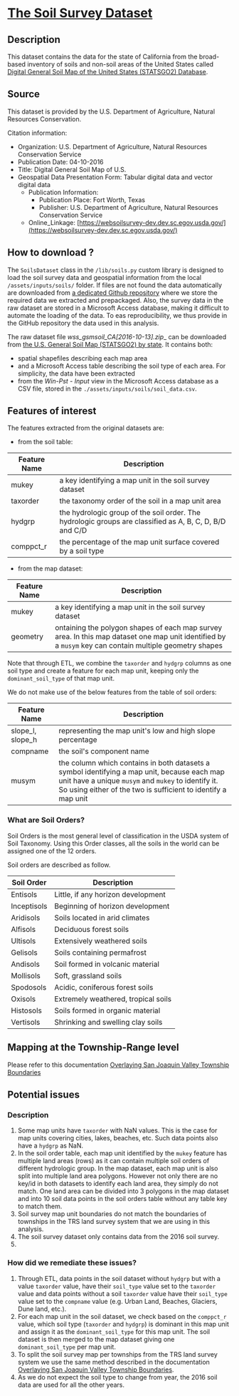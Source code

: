 # [The Soil Survey Dataset](https://www.nrcs.usda.gov/wps/portal/nrcs/detail/soils/survey/geo/?cid=nrcs142p2_053629)
## Description
This dataset contains the data for the state of California from the broad-based inventory of soils and non-soil areas of
the United States called 
[Digital General Soil Map of the United States (STATSGO2) Database](https://www.nrcs.usda.gov/wps/portal/nrcs/detail/soils/survey/geo/?cid=nrcs142p2_053629).
## Source
This dataset is provided by the U.S. Department of Agriculture, Natural Resources Conservation.

Citation information:
* Organization: U.S. Department of Agriculture, Natural Resources Conservation Service
* Publication Date: 04-10-2016
* Title: Digital General Soil Map of U.S.
* Geospatial Data Presentation Form: Tabular digital data and vector digital data
  * Publication Information:
    * Publication Place: Fort Worth, Texas
    * Publisher: U.S. Department of Agriculture, Natural Resources Conservation Service
  * Online_Linkage: [https://websoilsurvey-dev.dev.sc.egov.usda.gov/](https://websoilsurvey-dev.dev.sc.egov.usda.gov/)
## How to download ?
The `SoilsDataset` class in the `/lib/soils.py` custom library is designed to load the soil survey data and geospatial 
information from the local `/assets/inputs/soils/` folder. If files are not found the data automatically are downloaded
from [a dedicated Github repository](https://github.com/mlnrt/milestone2_waterwells_data) where we store the 
required data we extracted and prepackaged. Also, the survey data in the raw dataset are stored in a Microsoft Access 
database, making it difficult to automate the loading of the data. To eas reproducibility, we thus provide in the GitHub
repository the data used in this analysis.

The raw dataset file __wss_gsmsoil_CA_\[2016-10-13\].zip__ can be downloaded from 
[the U.S. General Soil Map (STATSGO2) by state](https://nrcs.app.box.com/v/soils). It contains both:
* spatial shapefiles describing each map area 
* and a Microsoft Access table describing the soil type of each area. For simplicity, the data have been extracted 
* from the _Win-Pst - Input_ view in the Microsoft Access database as a CSV file, stored in the
`./assets/inputs/soils/soil_data.csv`.
## Features of interest
The features extracted from the original datasets are:
* from the soil table:

| Feature Name | Description                                                                                             |
|--------------|---------------------------------------------------------------------------------------------------------|
| mukey        | a key identifying a map unit in the soil survey dataset                                                 |
| taxorder     | the taxonomy order of the soil in a map unit area                                                       |
| hydgrp       | the hydrologic group of the soil order. The hydrologic groups are classified as A, B, C, D, B/D and C/D |
| comppct_r    | the percentage of the map unit surface covered by a soil type                                           |


* from the map dataset:

| Feature Name | Description                                                                                                                                             |
|--------------|---------------------------------------------------------------------------------------------------------------------------------------------------------|
| mukey        | a key identifying a map unit in the soil survey dataset                                                                                                 |
| geometry     | ontaining the polygon shapes of each map survey area. In this map dataset one map unit identified by a `musym` key can contain multiple geometry shapes |


Note that through ETL, we combine the `taxorder` and `hydgrp` columns as one soil type and create a feature for each
map unit, keeping only the `dominant_soil_type` of that map unit.

We do not make use of the below features from the table of soil orders:

| Feature Name     | Description                                                                                                                                                                                                         |
|------------------|---------------------------------------------------------------------------------------------------------------------------------------------------------------------------------------------------------------------|
| slope_l, slope_h | representing the map unit's low and high slope percentage                                                                                                                                                           |
| compname         | the soil's component name                                                                                                                                                                                           |
| musym            | the column which contains in both datasets a symbol identifying a map unit, because each map unit have a unique `musym` and `mukey` to identify it. So using either of the two is sufficient to identify a map unit |

### What are Soil Orders?
Soil Orders is the most general level of classification in the USDA system of Soil Taxonomy. Using this Order classes,
all the soils in the world can be assigned one of the 12 orders.

Soil orders are described as follow.

| Soil Order  | Description                         |
|-------------|-------------------------------------|
| Entisols    | Little, if any horizon development  |
| Inceptisols | Beginning of horizon development    |
| Aridisols   | Soils located in arid climates      |
| Alfisols    | Deciduous forest soils              |
| Ultisols    | Extensively weathered soils         |
| Gelisols    | Soils containing permafrost         |
| Andisols    | Soil formed in volcanic material    |
| Mollisols   | Soft, grassland soils               |
| Spodosols   | Acidic, coniferous forest soils     |
| Oxisols     | Extremely weathered, tropical soils |
| Histosols   | Soils formed in organic material    |
| Vertisols   | Shrinking and swelling clay soils   |
 
## Mapping at the Township-Range level
Please refer to this documentation [Overlaying San Joaquin Valley Township Boundaries](doc/etl/township_overlay.md)
## Potential issues
### Description
1. Some map units have `taxorder` with NaN values. This is the case for map units covering cities, lakes, beaches, etc.
Such data points also have a `hydgrp` as NaN.
2. In the soil order table, each map unit identified by the `mukey` feature has multiple land areas (rows) as it can 
contain multiple soil orders of different hydrologic group. In the map dataset, each map unit is also split into 
multiple land area polygons. However not only there are no key/id in both datasets to identify each land area, they 
simply do not match. One land area can be divided into 3 polygons in the map dataset and into 10 soil data points in the
soil orders table without any table key to match them.
3. Soil survey map unit boundaries do not match the boundaries of townships in the TRS land survey system that we are
using in this analysis.
4. The soil survey dataset only contains data from the 2016 soil survey.
5. 
### How did we remediate these issues?
1. Through ETL, data points in the soil dataset without `hydgrp` but with a value `taxorder` value, have their 
`soil_type` value set to the `taxorder` value and data points without a soil `taxorder` value have their `soil_type` 
value set to the `compname` value (e.g. Urban Land, Beaches, Glaciers, Dune land, etc.).
2. For each map unit in the soil dataset, we check based on the `comppct_r` value, which soil type (`taxorder` and 
`hydgrp`) is dominant in this map unit and assign it as the `dominant_soil_type` for this map unit. The soil dataset is 
then merged to the map dataset giving one `dominant_soil_type` per map unit.
3. To split the soil survey map per townships from the TRS land survey system we use the same method described in the 
documentation [Overlaying San Joaquin Valley Township Boundaries](doc/etl/township_overlay.md).
4. As we do not expect the soil type to change from year, the 2016 soil data are used for all the other years.
